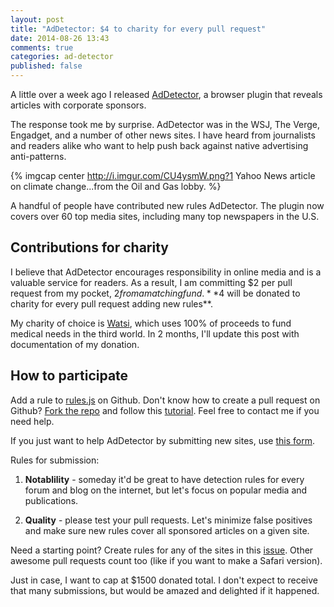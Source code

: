 ```yaml
---
layout: post
title: "AdDetector: $4 to charity for every pull request"
date: 2014-08-26 13:43
comments: true
categories: ad-detector
published: false
---
```


A little over a week ago I released [AdDetector](http://ianww.com/ad-detector), a browser plugin that reveals articles with corporate sponsors.

The response took me by surprise.  AdDetector was in the WSJ, The Verge, Engadget, and a number of other news sites.  I have heard from journalists and readers alike who want to help push back against native advertising anti-patterns.

{% imgcap center http://i.imgur.com/CU4ysmW.png?1 Yahoo News article on climate change...from the Oil and Gas lobby. %}

A handful of people have contributed new rules AdDetector.  The plugin now covers over 60 top media sites, including many top newspapers in the U.S.

<!-- more -->

## Contributions for charity

I believe that AdDetector encourages responsibility in online media and is a valuable service for readers.  As a result, I am committing $2 per pull request from my pocket, $2 from a matching fund.  **$4 will be donated to charity for every pull request adding new rules**.

My charity of choice is [Watsi](http://watsi.org), which uses 100% of proceeds to fund medical needs in the third world.  In 2 months, I'll update this post with documentation of my donation.

## How to participate

Add a rule to [rules.js](https://github.com/typpo/ad-detector/blob/master/src/rules.js) on Github.  Don't know how to create a pull request on Github?  [Fork the repo](http://github.com/typpo/ad-detector) and follow this [tutorial](https://gun.io/blog/how-to-github-fork-branch-and-pull-request/).  Feel free to contact me if you need help.

If you just want to help AdDetector by submitting new sites, use [this form](https://docs.google.com/forms/d/1aTM_hh8HbV5Ho2grReSfHWWfxBvviFkmcJgFAKJG3Yo/viewform?usp=send_form).

Rules for submission:

1. **Notablility** - someday it'd be great to have detection rules for every forum and blog on the internet, but let's focus on popular media and publications.

2. **Quality** - please test your pull requests.  Let's minimize false positives and make sure new rules cover all sponsored articles on a given site.

Need a starting point?  Create rules for any of the sites in this [issue](https://github.com/typpo/ad-detector/issues/12).  Other awesome pull requests count too (like if you want to make a Safari version).

Just in case, I want to cap at $1500 donated total.  I don't expect to receive that many submissions, but would be amazed and delighted if it happened.
